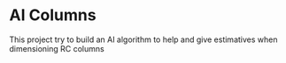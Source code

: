 # AI Columns

This project try to build an AI algorithm to help and give estimatives when dimensioning RC columns